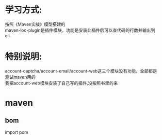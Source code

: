 # 学习方式:  
按照《Maven实战》模型搭建的  
maven-loc-plugin是插件模块，功能是安装此插件后可以查代码的行数并输出到cli  

# 特别说明:  
account-captcha/account-email/account-web这三个模块没有功能，全部都是测试maven用的   
我把account-web模块安装了自己写的插件,没按照书里的来  

# maven
## bom
<scope>import</scope>
<type>pom</type>
